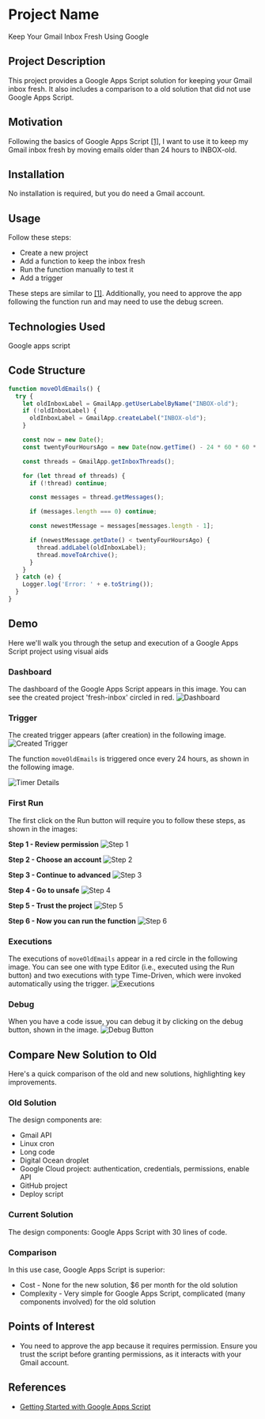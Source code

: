 <h1>Project Name</h1>
Keep Your Gmail Inbox Fresh Using Google 



<h2>Project Description</h2>
This project provides a Google Apps Script solution for keeping your Gmail inbox fresh. 
It also includes a comparison to a old solution that did not use Google Apps Script.


<h2>Motivation</h2>
Following the basics of Google Apps Script <a href='#ref1'>[1]</a>, I want to use it to
 keep my Gmail inbox fresh by moving emails older than 24 hours to INBOX-old.

<h2>Installation</h2>
No installation is required, but you do need a Gmail account.

<h2>Usage</h2>
Follow these steps:
<ul>
  <li>Create a new project</li>
  <li>Add a function to keep the inbox fresh</li>
  <li>Run the function manually to test it</li>
  <li>Add a trigger</li>
</ul>

These steps are similar to <a href='#ref1'>[1]</a>. Additionally, you need to 
approve the app following the function run and may need to use the debug screen.


<h2>Technologies Used</h2>
Google apps script

<h2>Code Structure</h2>

```js
function moveOldEmails() {
  try {
    let oldInboxLabel = GmailApp.getUserLabelByName("INBOX-old");
    if (!oldInboxLabel) {
      oldInboxLabel = GmailApp.createLabel("INBOX-old");
    }

    const now = new Date();
    const twentyFourHoursAgo = new Date(now.getTime() - 24 * 60 * 60 * 1000);

    const threads = GmailApp.getInboxThreads();

    for (let thread of threads) {
      if (!thread) continue;

      const messages = thread.getMessages();

      if (messages.length === 0) continue;

      const newestMessage = messages[messages.length - 1];

      if (newestMessage.getDate() < twentyFourHoursAgo) {
        thread.addLabel(oldInboxLabel);
        thread.moveToArchive();
      }
    }
  } catch (e) {
    Logger.log('Error: ' + e.toString());
  }
}
```



<h2>Demo</h2>
Here we'll walk you through the setup and execution of a Google Apps Script project using visual aids

<h3>Dashboard</h3> The dashboard of the Google Apps Script appears in this image. 
You can see the created project 'fresh-inbox' circled in red.

<img src='./figs/dashboard.png' alt='Dashboard'/>

<h3>Trigger</h3> The created trigger appears (after creation) in the following image.

<img src='./figs/created-trigger.png' alt='Created Trigger'/>

The function <code>moveOldEmails</code> is triggered once every 24 hours, 
as shown in the following image.

<img src='./figs/timer-details.png' alt='Timer Details'/>

<h3>First Run</h3> The first click on the Run button will require you to follow these steps, as shown in the images:

<strong>Step 1 - Review permission</strong> 
<img src='./figs/authorization-step-1.png' alt='Step 1' />

<strong>Step 2 - Choose an account</strong> 
<img src='./figs/authorization-step-2.png' alt='Step 2' />

<strong>Step 3 - Continue to advanced</strong> 
<img src='./figs/authorization-step-3.png' alt='Step 3' />

<strong>Step 4 - Go to unsafe</strong> 
<img src='./figs/authorization-step-4.png' alt='Step 4' />

<strong>Step 5 - Trust the project</strong> 
<img src='./figs/authorization-step-5.png' alt='Step 5' />

<strong>Step 6 - Now you can run the function</strong> 
<img src='./figs/authorization-step-6.png' alt='Step 6' />

<h3>Executions</h3> 
The executions of <code>moveOldEmails</code> appear in a red circle in the following image. 
You can see one with type Editor (i.e., executed using the Run button) and two 
executions with type Time-Driven, which were invoked automatically using the trigger.

<img src='./figs/executions.png' alt='Executions'/>

<h3>Debug</h3> 
When you have a code issue, you can debug it by clicking on the debug button, 
shown in the image.

<img src='./figs/debug-button.png' alt='Debug Button'/>

<h2>Compare New Solution to Old</h2>
Here's a quick comparison of the old and new solutions, highlighting key improvements.

<h3>Old Solution</h3> 
The design components are:
<ul>
  <li>Gmail API</li>
  <li>Linux cron</li>
  <li>Long code</li> 
  <li>Digital Ocean droplet</li>
  <li>Google Cloud project: authentication, credentials, permissions, enable API</li> 
  <li>GitHub project</li>
  <li>Deploy script</li>
</ul>

<h3>Current Solution</h3> 
The design components: Google Apps Script with 30 lines of code.

<h3>Comparison</h3> 
In this use case, Google Apps Script is superior:
<ul>
  <li>Cost - None for the new solution, $6 per month for the old solution</li>
  <li>Complexity - Very simple for Google Apps Script, complicated (many components involved) for the old solution</li>
</ul>

<h2>Points of Interest</h2> 
<ul>
  <li>You need to approve the app because it requires permission. Ensure you trust the script before granting permissions, as it interacts with your Gmail account.</li>
</ul>

<h2>References</h2> 
<ul>
  <li id='ref1'><a href='https://youtu.be/kTRhDpy1dSU'>Getting Started with Google Apps Script</a></li>
</ul>

